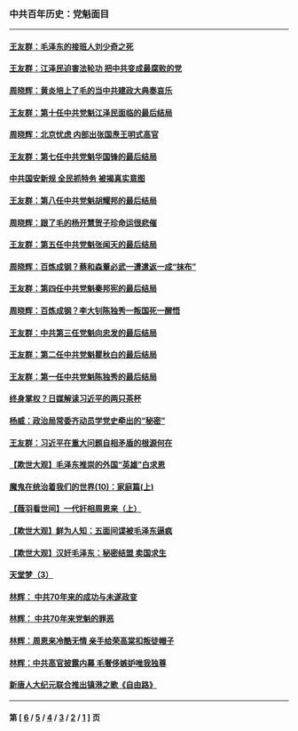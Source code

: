 ### 中共百年历史：党魁面目
---
#### [王友群：毛泽东的接班人刘少奇之死](../../pages/nf1176107/n12991772.md?06110430) 
#### [王友群：江泽民迫害法轮功 把中共变成最腐败的党](../../pages/nf1176107/n12947347.md?06110430) 
#### [周晓辉：黄炎培上了毛的当中共建政大典奏哀乐](../../pages/nf1176107/n12942780.md?06110430) 
#### [王友群：第十任中共党魁江泽民面临的最后结局](../../pages/nf1176107/n12933748.md?06110430) 
#### [周晓辉：北京忧虑 内部出张国焘王明式高官](../../pages/nf1176107/n12931709.md?06110430) 
#### [王友群：第七任中共党魁华国锋的最后结局](../../pages/nf1176107/n12918457.md?06110430) 
#### [中共国安新规 全民抓特务 被揭真实意图](../../pages/nf1176107/n12911615.md?06110430) 
#### [王友群：第八任中共党魁胡耀邦的最后结局](../../pages/nf1176107/n12902918.md?06110430) 
#### [周晓辉：跟了毛的杨开慧贺子珍命运很悲催](../../pages/nf1176107/n12877804.md?06110430) 
#### [王友群：第五任中共党魁张闻天的最后结局](../../pages/nf1176107/n12865420.md?06110430) 
#### [周晓辉：百炼成钢？蔡和森董必武一遭遣返一成“抹布”](../../pages/nf1176107/n12854806.md?06110430) 
#### [王友群：第四任中共党魁秦邦宪的最后结局](../../pages/nf1176107/n12855290.md?06110430) 
#### [周晓辉：百炼成钢？李大钊陈独秀一叛国死一醒悟](../../pages/nf1176107/n12847981.md?06110430) 
#### [王友群：中共第三任党魁向忠发的最后结局](../../pages/nf1176107/n12840390.md?06110430) 
#### [王友群：第二任中共党魁瞿秋白的最后结局](../../pages/nf1176107/n12824710.md?06110430) 
#### [王友群：第一任中共党魁陈独秀的最后结局](../../pages/nf1176107/n12809869.md?06110430) 
#### [终身掌权？日媒解读习近平的两只茶杯](../../pages/nf1176107/n12805064.md?06110430) 
#### [杨威：政治局常委齐动员学党史牵出的“秘密”](../../pages/nf1176107/n12764642.md?06110430) 
#### [王友群：习近平在重大问题自相矛盾的根源何在](../../pages/nf1176107/n12499563.md?06110430) 
#### [【欺世大观】毛泽东推崇的外国“英雄”白求恩](../../pages/nf1176107/n12362005.md?06110430) 
#### [魔鬼在统治着我们的世界(10)：家庭篇(上)](../../pages/nf1176107/n10435448.md?06110430) 
#### [【薇羽看世间】一代奸相周恩来（上）](../../pages/nf1176107/n12401109.md?06110430) 
#### [【欺世大观】鲜为人知：五面间谍被毛泽东逼疯](../../pages/nf1176107/n12358513.md?06110430) 
#### [【欺世大观】汉奸毛泽东：秘密结盟 卖国求生](../../pages/nf1176107/n12356888.md?06110430) 
#### [天堂梦（3）](../../pages/nf1176107/n11798321.md?06110430) 
#### [林辉： 中共70年来的成功与未遂政变](../../pages/nf1176107/n11559430.md?06110430) 
#### [林辉： 中共70年来党魁的罪恶](../../pages/nf1176107/n11555284.md?06110430) 
#### [林辉：周恩来冷酷无情 亲手给荣高棠扣叛徒帽子](../../pages/nf1176107/n11428903.md?06110430) 
#### [林辉：中共高官披露内幕 毛奢侈嫉妒唯我独尊](../../pages/nf1176107/n11403595.md?06110430) 
#### [新唐人大纪元联合推出镇港之歌《自由路》](../../pages/nf1176107/n11358327.md?06110430) 

---
#### 第 [ [6](./6.md?06110430) / [5](./5.md?06110430) / [4](./4.md?06110430) / [3](./3.md?06110430) / [2](./2.md?06110430) / [1](./1.md?06110430) ] 页
